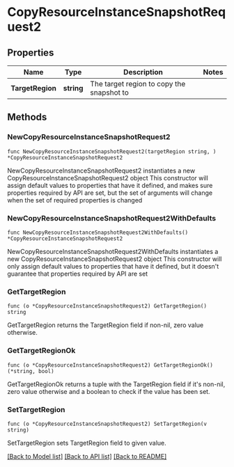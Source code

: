 # CopyResourceInstanceSnapshotRequest2

## Properties

Name | Type | Description | Notes
------------ | ------------- | ------------- | -------------
**TargetRegion** | **string** | The target region to copy the snapshot to | 

## Methods

### NewCopyResourceInstanceSnapshotRequest2

`func NewCopyResourceInstanceSnapshotRequest2(targetRegion string, ) *CopyResourceInstanceSnapshotRequest2`

NewCopyResourceInstanceSnapshotRequest2 instantiates a new CopyResourceInstanceSnapshotRequest2 object
This constructor will assign default values to properties that have it defined,
and makes sure properties required by API are set, but the set of arguments
will change when the set of required properties is changed

### NewCopyResourceInstanceSnapshotRequest2WithDefaults

`func NewCopyResourceInstanceSnapshotRequest2WithDefaults() *CopyResourceInstanceSnapshotRequest2`

NewCopyResourceInstanceSnapshotRequest2WithDefaults instantiates a new CopyResourceInstanceSnapshotRequest2 object
This constructor will only assign default values to properties that have it defined,
but it doesn't guarantee that properties required by API are set

### GetTargetRegion

`func (o *CopyResourceInstanceSnapshotRequest2) GetTargetRegion() string`

GetTargetRegion returns the TargetRegion field if non-nil, zero value otherwise.

### GetTargetRegionOk

`func (o *CopyResourceInstanceSnapshotRequest2) GetTargetRegionOk() (*string, bool)`

GetTargetRegionOk returns a tuple with the TargetRegion field if it's non-nil, zero value otherwise
and a boolean to check if the value has been set.

### SetTargetRegion

`func (o *CopyResourceInstanceSnapshotRequest2) SetTargetRegion(v string)`

SetTargetRegion sets TargetRegion field to given value.



[[Back to Model list]](../README.md#documentation-for-models) [[Back to API list]](../README.md#documentation-for-api-endpoints) [[Back to README]](../README.md)


